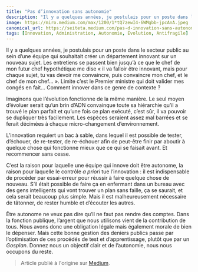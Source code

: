 ```yaml
---
title: "Pas d’innovation sans autonomie"
description: "Il y a quelques années, je postulais pour un poste dans le secteur public au sein d’une équipe qui souhaitait créer un département innovant sur un nouveau sujet. "
image: https://miro.medium.com/max/1200/1*tQ7zewI4-6WMgbb-jpcAnA.jpeg
canonical_url: https://seiteta.medium.com/pas-d-innovation-sans-autonomie-297bd725c998
tags: [Innovation, Administration, Autonomie, Évolution, Antifragile]
---
```


Il y a quelques années, je postulais pour un poste dans le secteur public au sein d’une équipe qui souhaitait créer un département innovant sur un nouveau sujet. Les entretiens se passent bien jusqu’à ce que le chef de mon futur chef hypothétique me dise « il va falloir être innovant, mais pour chaque sujet, tu vas devoir me convaincre, puis convaincre mon chef, et le chef de mon chef… ». Limite c’est le Premier ministre qui doit valider mes congés en fait… Comment innover dans ce genre de contexte ?

Imaginons que l’évolution fonctionne de la même manière. Le seul moyen d’évoluer serait qu’un brin d’ADN convainque toute sa hiérarchie qu’il a trouvé le plan parfait et qu’une fois ce plan exécuté, c’est sûr, il va pouvoir se dupliquer très facilement. Les espèces seraient assez mal barrées et se ferait décimées à chaque micro-changement d’environnement.

L’innovation requiert un bac à sable, dans lequel il est possible de tester, d’échouer, de re-tester, de re-échouer afin de peut-être finir par aboutir à quelque chose qui fonctionne mieux que ce qui se faisait avant. Et recommencer sans cesse.

C’est la raison pour laquelle une équipe qui innove doit être autonome, la raison pour laquelle le contrôle _a priori_ tue l’innovation : il est indispensable de procéder par essai-erreur pour réussir à faire quelque chose de nouveau. S’il était possible de faire ça en enfermant dans un bureau avec des gens intelligents qui vont trouver un plan sans faille, ça se saurait, et cela serait beaucoup plus simple. Mais il est malheureusement nécessaire de tâtonner, de rester humble et d’écouter les autres.

Être autonome ne veux pas dire qu’il ne faut pas rendre des comptes. Dans la fonction publique, l’argent que nous utilisons vient de la contribution de tous. Nous avons donc une obligation légale mais également morale de bien le dépenser. Mais cette bonne gestion des deniers publics passe par l’optimisation de ces procédés de test et d’apprentissage, plutôt que par un _Gosplan_. Donnez nous un objectif clair et de l’autonomie, nous nous occupons du reste.


> Article publié à l'origine sur [Medium](https://seiteta.medium.com/pas-d-innovation-sans-autonomie-297bd725c998).
